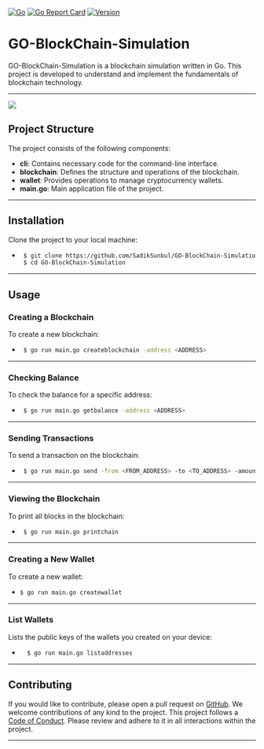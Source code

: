 [![Go](https://github.com/SadikSunbul/GO-BlockChain-Simulation/actions/workflows/go.yml/badge.svg)](https://github.com/SadikSunbul/GO-BlockChain-Simulation/actions/workflows/go.yml)
[![Go Report Card](https://goreportcard.com/badge/github.com/SadikSunbul/GO-BlockChain-Simulation)](https://goreportcard.com/report/github.com/SadikSunbul/GO-BlockChain-Simulation)
[![Version](https://img.shields.io/badge/Version-1.0-blue)]()

# GO-BlockChain-Simulation

GO-BlockChain-Simulation is a blockchain simulation written in Go. This project is developed to understand and implement the fundamentals of blockchain technology.
***

<img src="https://repository-images.githubusercontent.com/815066994/a67ad049-f2ce-4276-8f24-5f01ceefaf30">

## Project Structure

The project consists of the following components:

- **cli**: Contains necessary code for the command-line interface.
- **blockchain**: Defines the structure and operations of the blockchain.
- **wallet**: Provides operations to manage cryptocurrency wallets.
- **main.go**: Main application file of the project.
***

## Installation

Clone the project to your local machine:

+ ```bash
   $ git clone https://github.com/SadikSunbul/GO-BlockChain-Simulation.git
   $ cd GO-BlockChain-Simulation 
***

## Usage

### Creating a Blockchain

To create a new blockchain:

    
+ ```bash 
   $ go run main.go createblockchain -address <ADDRESS>
***

### Checking Balance

To check the balance for a specific address:

+ ```bash
   $ go run main.go getbalance -address <ADDRESS>
***

### Sending Transactions

To send a transaction on the blockchain:

+ ```bash
   $ go run main.go send -from <FROM_ADDRESS> -to <TO_ADDRESS> -amount <AMOUNT>
***

### Viewing the Blockchain

To print all blocks in the blockchain:

+ ```bash
   $ go run main.go printchain
***

### Creating a New Wallet

To create a new wallet:

+  ```bash
   $ go run main.go createwallet
***

### List Wallets

Lists the public keys of the wallets you created on your device:

+ ```bash
    $ go run main.go listaddresses
***

## Contributing

If you would like to contribute, please open a pull request on [GitHub](https://github.com/SadikSunbul/GO-BlockChain-Simulation). We welcome contributions of any kind to the project.
This project follows a [Code of Conduct](CODE_OF_CONDUCT.md). Please review and adhere to it in all interactions within the project.
***
